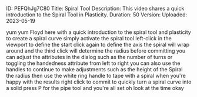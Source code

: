 ID: PEFQhJg7C80
Title: Spiral Tool
Description: This video shares a quick introduction to the Spiral Tool in Plasticity.
Duration: 50
Version: 
Uploaded: 2023-05-19

yum yum Floyd here with a quick
introduction to the spiral tool and
plasticity to create a spiral curve
simply activate the spiral tool
left-click in the viewport to define the
start click again to define the axis the
spiral will wrap around and the third
click will determine the radius before
committing you can adjust the attributes
in the dialog such as the number of
turns or toggling the handedness
attribute from left to right you can
also use the handles to continue to make
adjustments such as the height of the
Spiral the radius
then use the white ring handle to tape
with a spiral when you're happy with the
results right click to commit to quickly
turn a spiral curve into a solid press P
for the pipe tool and you're all set oh
look at the time
okay
